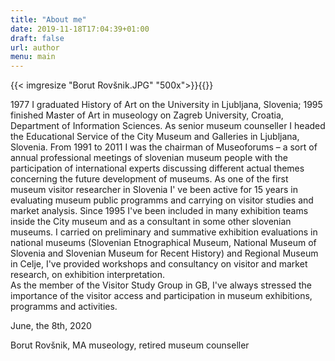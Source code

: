```yaml
---
title: "About me"
date: 2019-11-18T17:04:39+01:00
draft: false
url: author
menu: main
---
```




{{< imgresize "Borut Rovšnik.JPG" "500x">}}{{</imgresize>}}

1977 I graduated History of Art on the University in Ljubljana, Slovenia; 1995 finished Master of Art in museology on Zagreb University, Croatia, Department of Information Sciences. As senior museum counseller I headed the Educational Service of the City Museum and Galleries in Ljubljana, Slovenia. From 1991 to 2011 I was the chairman of Museoforums – a sort of annual professional meetings of slovenian museum people with the participation of international experts discussing different actual themes concerning the future development of museums. As one of the first  museum visitor researcher in Slovenia I' ve been active for 15 years in evaluating museum public programms and carrying on visitor studies and market analysis. Since 1995 I've been included in many exhibition teams inside the City museum and as a consultant in some other slovenian museums. I carried on  preliminary and summative exhibition evaluations in national museums (Slovenian Etnographical Museum, National Museum of Slovenia and Slovenian Museum for Recent History) and Regional Museum in Celje, I've provided workshops and consultancy on visitor and market research, on exhibition interpretation.   
As the member of the Visitor Study Group in GB, I've always stressed the importance of the visitor access and participation in museum exhibitions, programms and activities. 

June, the 8th, 2020

Borut Rovšnik, MA museology,
retired museum counseller

